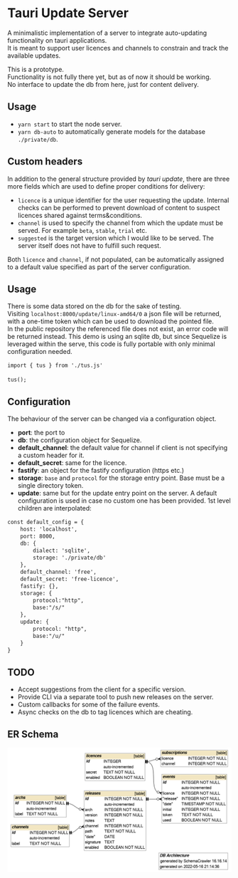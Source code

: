 # Tauri Update Server
A minimalistic implementation of a server to integrate auto-updating functionality on tauri applications.  
It is meant to support user licences and channels to constrain and track the available updates.  

This is a prototype.  
Functionality is not fully there yet, but as of now it should be working.  
No interface to update the db from here, just for content delivery.  

## Usage

- `yarn start` to start the node server.
- `yarn db-auto` to automatically generate models for the database `./private/db`.

## Custom headers
In addition to the general structure provided by *tauri update*, there are three more fields which are used to define proper conditions for delivery:

- `licence` is a unique identifier for the user requesting the update. Internal checks can be performed to prevent download of content to suspect licences shared against terms&conditions.
- `channel` is used to specify the channel from which the update must be served. For example `beta`, `stable`, `trial` etc.
- `suggested` is the target version which I would like to be served. The server itself does not have to fulfill such request.

Both `licence` and `channel`, if not populated, can be automatically assigned to a default value specified as part of the server configuration.

## Usage
There is some data stored on the db for the sake of testing.  
Visiting `localhost:8000/update/linux-amd64/0` a json file will be returned, with a one-time token which can be used to download the pointed file.  
In the public repository the referenced file does not exist, an error code will be returned instead.
This demo is using an sqlite db, but since Sequelize is leveraged within the serve, this code is fully portable with only minimal configuration needed.

```
import { tus } from './tus.js'

tus();
```

## Configuration
The behaviour of the server can be changed via a configuration object.
- **port**: the port to
- **db**: the configuration object for Sequelize.
- **default_channel**: the default value for channel if client is not specifying a custom header for it.
- **default_secret**: same for the licence.
- **fastify**: an object for the fastify configuration (https etc.)
- **storage**: `base` and `protocol` for the storage entry point. Base must be a single directory token.
- **update**: same but for the update entry point on the server.
A default configuration is used in case no custom one has been provided. 1st level children are interpolated:

```
const default_config = {
    host: 'localhost',
    port: 8000,
    db: {
        dialect: 'sqlite',
        storage: './private/db'
    },
    default_channel: 'free',
    default_secret: 'free-licence',
    fastify: {},
    storage: {
        protocol:"http",
        base:"/s/"
    },
    update: {
        protocol: "http",
        base:"/u/"
    }
}
```

## TODO
- Accept suggestions from the client for a specific version.
- Provide CLI via a separate tool to push new releases on the server.
- Custom callbacks for some of the failure events.
- Async checks on the db to tag licences which are cheating.

## ER Schema
![ER Schema](./docs/diagram.png)
